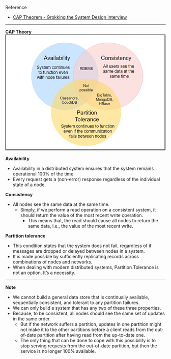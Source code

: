 Reference
- [CAP Theorem - Grokking the System Design Interview](https://www.educative.io/courses/grokking-the-system-design-interview/RMkqx1Egxqz)

---

**CAP Theory**
![CAP Theory](https://raw.githubusercontent.com/lambda826/My-Notebook/master/08%20System%20Design/resource/image/CAP%20Theory.png)

**Availability**
- Availability in a distributed system ensures that the system remains operational 100% of the time.
- Every request gets a (non-error) response regardless of the individual state of a node.

**Consistency**
- All nodes see the same data at the same time.
  - Simply, if we perform a read operation on a consistent system, it should return the value of the most recent write operation.
    - This means that, the read should cause all nodes to return the same data, i.e., the value of the most recent write.

**Partition tolerance**
- This condition states that the system does not fail, regardless of if messages are dropped or delayed between nodes in a system.
- It is made possible by sufficiently replicating records across combinations of nodes and networks.
- When dealing with modern distributed systems, Partition Tolerance is not an option. It’s a necessity.

---

**Note**
- We cannot build a general data store that is continually available, sequentially consistent, and tolerant to any partition failures.
- We can only build a system that has any two of these three properties.
- Because, to be consistent, all nodes should see the same set of updates in the same order.
  - But if the network suffers a partition, updates in one partition might not make it to the other partitions before a client reads from the out-of-date partition after having read from the up-to-date one.
  - The only thing that can be done to cope with this possibility is to stop serving requests from the out-of-date partition, but then the service is no longer 100% available.
<!--stackedit_data:
eyJoaXN0b3J5IjpbLTc5MTc0MzE5MywtMTU1NTYxNjM0MiwtMj
A4ODc0NjYxMl19
-->